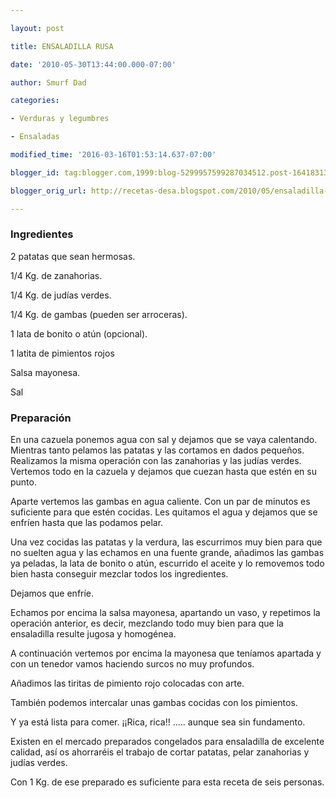 ```yaml
---

layout: post

title: ENSALADILLA RUSA

date: '2010-05-30T13:44:00.000-07:00'

author: Smurf Dad

categories:

- Verduras y legumbres

- Ensaladas

modified_time: '2016-03-16T01:53:14.637-07:00'

blogger_id: tag:blogger.com,1999:blog-5299957599287034512.post-1641831302197843787

blogger_orig_url: http://recetas-desa.blogspot.com/2010/05/ensaladilla-rusa.html

---
```


<h3>Ingredientes</h3>

2 patatas que sean hermosas.

1/4 Kg. de zanahorias.

1/4 Kg. de judías verdes.

1/4 Kg. de gambas (pueden ser arroceras).

1 lata de bonito o atún (opcional).

1 latita de pimientos rojos

Salsa mayonesa.

Sal

<h3>Preparación</h3>

En una cazuela ponemos agua con sal y dejamos que se vaya calentando. Mientras tanto pelamos las patatas y las cortamos en dados pequeños. Realizamos la misma operación con las zanahorias y las judías verdes. Vertemos todo en la cazuela y dejamos que cuezan hasta que estén en su  punto.

Aparte vertemos las gambas en agua caliente. Con un par de minutos es suficiente para que estén cocidas. Les quitamos el agua y dejamos que se enfríen hasta que las podamos pelar.

Una vez cocidas las patatas y la verdura, las escurrimos muy bien para que no suelten agua y las echamos en una fuente grande, añadimos las gambas ya peladas, la lata de bonito o atún, escurrido el aceite y lo removemos todo bien hasta conseguir mezclar todos los ingredientes.

Dejamos que enfríe.

Echamos por encima la salsa mayonesa, apartando un vaso, y repetimos la operación anterior, es decir, mezclando todo muy bien para que la ensaladilla resulte jugosa y homogénea.

A continuación vertemos por encima la mayonesa que teníamos apartada y con un tenedor vamos haciendo surcos no muy profundos.

Añadimos las tiritas de pimiento rojo colocadas con arte.

También podemos intercalar unas gambas cocidas con los pimientos.

Y ya está lista para comer. ¡¡Rica, rica!! ..... aunque sea sin fundamento.

Existen en el mercado preparados congelados para ensaladilla de excelente calidad, así os ahorraréis el trabajo de cortar patatas, pelar zanahorias y judías verdes.

Con 1 Kg. de ese preparado es suficiente para esta receta de seis personas.